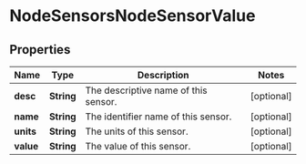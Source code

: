 
# NodeSensorsNodeSensorValue

## Properties
Name | Type | Description | Notes
------------ | ------------- | ------------- | -------------
**desc** | **String** | The descriptive name of this sensor. |  [optional]
**name** | **String** | The identifier name of this sensor. |  [optional]
**units** | **String** | The units of this sensor. |  [optional]
**value** | **String** | The value of this sensor. |  [optional]



